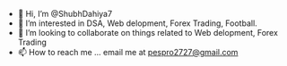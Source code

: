 - 👋 Hi, I’m @ShubhDahiya7
- 👀 I’m interested in DSA, Web delopment, Forex Trading, Football.
- 💞️ I’m looking to collaborate on things related to Web delopment, Forex Trading
- 📫 How to reach me ... email me at pespro2727@gmail.com

<!---
ShubhDahiya7/ShubhDahiya7 is a ✨ special ✨ repository because its `README.md` (this file) appears on your GitHub profile.
You can click the Preview link to take a look at your changes.
--->
